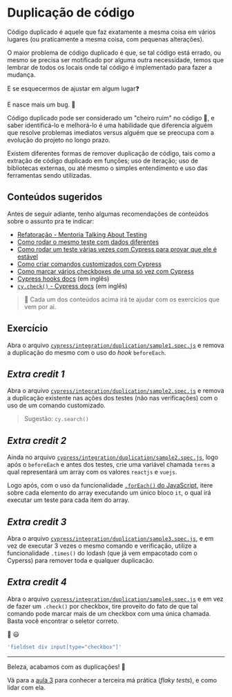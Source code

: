 # Duplicação de código

Código duplicado é aquele que faz exatamente a mesma coisa em vários lugares (ou praticamente a mesma coisa, com pequenas alterações).

O maior problema de código duplicado é que, se tal código está errado, ou mesmo se precisa ser motificado por alguma outra necessidade, temos que lembrar de todos os locais onde tal código é implementado para fazer a mudança.

E se esquecermos de ajustar em algum lugar❓

E nasce mais um bug. 🐛

Código duplicado pode ser considerado um "cheiro ruim" no código 🦨, e saber identificá-lo e melhorá-lo é uma habilidade que diferencia alguém que resolve problemas imediatos versus alguém que se preocupa com a evolução do projeto no longo prazo.

Existem diferentes formas de remover duplicação de código, tais como a extração de código duplicado em funções; uso de iteração; uso de bibliotecas externas, ou até mesmo o simples entendimento e uso das ferramentas sendo utilizadas.

## Conteúdos sugeridos

Antes de seguir adiante, tenho algumas recomendações de conteúdos sobre o assunto pra te indicar:

- [Refatoração - Mentoria Talking About Testing](https://youtu.be/p1OB4vgNFow)
- [Como rodar o mesmo teste com dados diferentes](https://youtu.be/oYnma0rmA4E)
- [Como rodar um teste várias vezes com Cypress para provar que ele é estável](https://talkingabouttesting.com/2021/02/06/como-rodar-um-teste-varias-vezes-com-cypress-para-provar-que-ele-e-estavel/)
- [Como criar comandos customizados com Cypress](https://talkingabouttesting.com/2021/02/10/como-criar-comandos-customizados-com-cypress/)
- [Como marcar vários checkboxes de uma só vez com Cypress](https://talkingabouttesting.com/2021/06/14/como-marcar-varios-checkboxes-de-uma-so-vez-com-cypress/)
- [Cypress hooks docs](https://docs.cypress.io/guides/core-concepts/writing-and-organizing-tests#Hooks) (em inglês)
- [`cy.check()` - Cypress docs](https://docs.cypress.io/api/commands/check) (em inglês)

> 🦉 Cada um dos conteúdos acima irá te ajudar com os exercícios que vem por aí.

## Exercício

Abra o arquivo [`cypress/integration/duplication/sample1.spec.js`](../cypress/integration/duplication/sample1.spec.js) e remova a duplicação do mesmo com o uso do _hook_ `beforeEach`.

## _Extra credit 1_

Abra o arquivo [`cypress/integration/duplication/sample2.spec.js`](../cypress/integration/duplication/sample2.spec.js) e remova a duplicação existente nas ações dos testes (não nas verificações) com o uso de um comando customizado.

> Sugestão: `cy.search()`

## _Extra credit 2_

Ainda no arquivo [`cypress/integration/duplication/sample2.spec.js`](../cypress/integration/duplication/sample2.spec.js), logo após o `beforeEach` e antes dos testes, crie uma variável chamada `terms` a qual representará um array com os valores `reactjs` e `vuejs`.

Logo após, com o uso da funcionalidade [`.forEach()` do JavaScript](https://developer.mozilla.org/pt-BR/docs/Web/JavaScript/Reference/Global_Objects/Array/forEach), itere sobre cada elemento do array executando um único bloco `it`, o qual irá executar um teste para cada item do array.

## _Extra credit 3_

Abra o arquivo [`cypress/integration/duplication/sample3.spec.js`](../cypress/integration/duplication/sample3.spec.js), e em vez de executar 3 vezes o mesmo comando e verificação, utilize a funcionalidade `.times()` do lodash (que já vem empacotado com o Cyperss) para remover toda e qualquer duplicacão.

## _Extra credit 4_

Abra o arquivo [`cypress/integration/duplication/sample4.spec.js`](../cypress/integration/duplication/sample4.spec.js) e em vez de fazer um `.check()` por checkbox, tire proveito do fato de que tal comando pode marcar mais de um checkbox com uma única chamada. Basta você encontrar o seletor correto.

🙊 😃

```js
'fieldset div input[type="checkbox"]'
```

___

Beleza, acabamos com as duplicações! 🎊

Vá para a [aula 3](./3.md) para conhecer a terceira má prática (_flaky tests_), e como lidar com ela.
